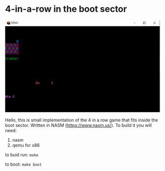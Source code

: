 # 4-in-a-row in the boot sector

![Test Image 1](screen1.png)

Hello, this is small implementation of the 4 in a row game that fits inside the boot sector.
Written in NASM (https://www.nasm.us/).
To build it you will need:
1. nasm
2. qemu for x86

to buid run:
`make`

to boot:
`make boot`
